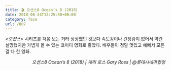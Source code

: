 ```yaml
---
title: 🎬 오션스8 Ocean’s 8 (2018)
date: 2018-06-24T12:25:50+00:00
category: face
url: /807
---
```


_<오션스>_ 시리즈를 처음 보는 거라 상상했던 것보다 속도감이나 긴장감이 없어서 약간 실망했지만 가볍게 볼 수 있는 코미디 영화로 좋았다. 배우들이 정말 멋있고 예뻐서 모든 걸 다 한 영화.

<p style="text-align:right">
  <em>오션스8 Ocean&#8217;s 8 (2018) | 게리 로스 Gary Ross</em><em>&nbsp;| @롯데시네마합정<br /></em>
</p>